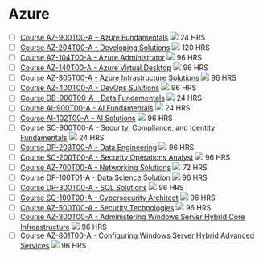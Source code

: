 # Azure

- [ ] [Course AZ-900T00-A - Azure Fundamentals](https://learn.microsoft.com/en-us/training/courses/az-900t00) ![](../../foreign.png) 24 HRS
- [ ] [Course AZ-204T00-A - Developing Solutions](https://learn.microsoft.com/en-us/training/courses/az-204t00) ![](../../foreign.png) 120 HRS
- [ ] [Course AZ-104T00-A - Azure Administrator](https://learn.microsoft.com/en-us/training/courses/az-104t00) ![](../../foreign.png) 96 HRS
- [ ] [Course AZ-140T00-A - Azure Virtual Desktop](https://learn.microsoft.com/en-us/training/courses/az-140t00) ![](../../foreign.png) 96 HRS
- [ ] [Course AZ-305T00-A - Azure Infrastructure Solutions](https://learn.microsoft.com/en-us/training/courses/az-305t00) ![](../../foreign.png) 96 HRS
- [ ] [Course AZ-400T00-A - DevOps Sulutions](https://learn.microsoft.com/en-us/training/courses/az-400t00) ![](../../foreign.png) 96 HRS
- [ ] [Course DB-900T00-A - Data Fundamentals](https://learn.microsoft.com/en-us/training/courses/dp-900t00) ![](../../foreign.png) 24 HRS
- [ ] [Course AI-900T00-A - AI Fundamentals](https://learn.microsoft.com/en-us/training/courses/ai-900t00) ![](../../foreign.png) 24 HRS
- [ ] [Course AI-102T00-A - AI Solutions](https://learn.microsoft.com/en-us/training/courses/ai-102t00) ![](../../foreign.png) 96 HRS
- [ ] [Course SC-900T00-A - Security, Compliance, and Identity Fundamentals](https://learn.microsoft.com/en-us/training/courses/sc-900t00) ![](../../foreign.png) 24 HRS
- [ ] [Course DP-203T00-A - Data Engineering](https://learn.microsoft.com/en-us/training/courses/dp-203t00) ![](../../foreign.png) 96 HRS
- [ ] [Course SC-200T00-A - Security Operations Analyst](https://learn.microsoft.com/en-us/training/courses/sc-200t00) ![](../../foreign.png) 96 HRS
- [ ] [Course AZ-700T00-A - Networking Solutions](https://learn.microsoft.com/en-us/training/courses/az-700t00) ![](../../foreign.png) 72 HRS
- [ ] [Course DP-100T01-A - Data Science Solution](https://learn.microsoft.com/en-us/training/courses/dp-100t01) ![](../../foreign.png) 96 HRS
- [ ] [Course DP-300T00-A - SQL Solutions](https://learn.microsoft.com/en-us/training/courses/dp-300t00) ![](../../foreign.png) 96 HRS
- [ ] [Course SC-100T00-A - Cybersecurity Architect](https://learn.microsoft.com/en-us/training/courses/sc-100t00) ![](../../foreign.png) 96 HRS
- [ ] [Course AZ-500T00-A - Security Technologies](https://learn.microsoft.com/en-us/training/courses/az-500t00) ![](../../foreign.png) 96 HRS
- [ ] [Course AZ-800T00-A - Administering Windows Server Hybrid Core Infreastructure](https://learn.microsoft.com/en-us/training/courses/az-800t00) ![](../../foreign.png) 96 HRS
- [ ] [Course AZ-801T00-A - Configuring Windows Server Hybrid Advanced Services](https://learn.microsoft.com/en-us/training/courses/az-801t00) ![](../../foreign.png) 96 HRS
